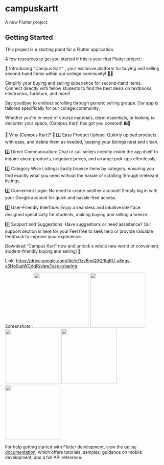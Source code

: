 # campuskartt

A new Flutter project.

## Getting Started

This project is a starting point for a Flutter application.

A few resources to get you started if this is your first Flutter project:

🎉 Introducing "Campus Kart" , your exclusive platform for buying and selling second-hand items within our college community! 📱💼

Simplify your buying and selling experience for second-hand items.
Connect directly with fellow students to find the best deals on textbooks, electronics, furniture, and more!

Say goodbye to endless scrolling through generic selling groups. Our app is tailored specifically for our college community.

Whether you're in need of course materials, dorm essentials, or looking to declutter your space, [Campus Kart] has got you covered! 🛍💬

🌟 Why [Campus Kart]? 🌟
1️⃣ Easy Product Upload: Quickly upload products with ease, and delete them as needed, keeping your listings neat and clean.

2️⃣ Direct Communication: Chat or call sellers directly inside the app itself to inquire about products, negotiate prices, and arrange pick-ups effortlessly.

3️⃣ Category Wise Listings: Easily browse items by category, ensuring you find exactly what you need without the hassle of scrolling through irrelevant listings.

4️⃣ Convenient Login: No need to create another account! Simply log in with your Google account for quick and hassle-free access.

5️⃣ User-Friendly Interface: Enjoy a seamless and intuitive interface designed specifically for students, making buying and selling a breeze.

6️⃣ Support and Suggestions: Have suggestions or need assistance? Our support section is here for you! Feel free to seek help or provide valuable feedback to improve your experience.

Download "Campus Kart" now and unlock a whole new world of convenient, student-friendly buying and selling! 🚀

Link:
https://drive.google.com/file/d/1zy8hvQ0QRlqRU-u8ngs-x5Ho0upWCdgR/view?usp=sharing

Screenshots :
<img src="https://github.com/1CaptainPeroxide/campuskartt/assets/142601437/67a1fa76-50d9-444c-a925-9e96f1e82b0b" width="180">
<img src="https://github.com/1CaptainPeroxide/campuskartt/assets/142601437/0824476f-aa57-4622-9189-628ebd30230b" width="180">
<img src="https://github.com/1CaptainPeroxide/campuskartt/assets/142601437/93c9e3ca-3b5d-4e44-a06a-ba1307e63aab" width="180">
<img src="https://github.com/1CaptainPeroxide/campuskartt/assets/142601437/5b0984ce-36c9-44eb-8ecd-41dac6bc812e" width="180">
<img src="https://github.com/1CaptainPeroxide/campuskartt/assets/142601437/ae96d320-bbf8-434e-87ff-a21710d6a94d" width="180">

For help getting started with Flutter development, view the
[online documentation](https://docs.flutter.dev/), which offers tutorials,
samples, guidance on mobile development, and a full API reference.
